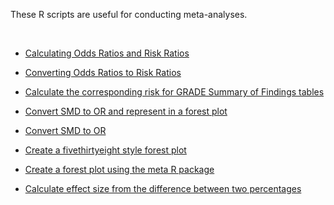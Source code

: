 These R scripts are useful for conducting meta-analyses.    

<br>

* [Calculating Odds Ratios and Risk Ratios](https://github.com/rcatlord/meta-analysis/blob/master/OR_and_RR.R)

* [Converting Odds Ratios to Risk Ratios](https://github.com/rcatlord/meta-analysis/blob/master/OR_to_RR.R)

* [Calculate the corresponding risk for GRADE Summary of Findings tables](https://github.com/rcatlord/meta-analysis/blob/master/SoF.R)

* [Convert SMD to OR and represent in a forest plot](https://github.com/rcatlord/meta-analysis/blob/master/d_to_OR.R)

* [Convert SMD to OR](https://github.com/rcatlord/meta-analysis/blob/master/SMD_to_OR.R)

* [Create a fivethirtyeight style forest plot](https://github.com/rcatlord/meta-analysis/blob/master/fivethirtyeight_forest_plot.R)

* [Create a forest plot using the meta R package](https://github.com/rcatlord/meta-analysis/blob/master/forest_plots.R)

* [Calculate effect size from the difference between two percentages](https://github.com/rcatlord/meta-analysis/blob/master/percentage_difference.R)
